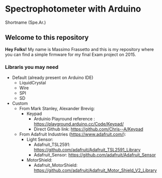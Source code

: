 # Spectrophotometer with Arduino
Shortname (Spe.Ar.)

## Welcome to this repository

**Hey Folks!** My name is Massimo Frassetto and this is my repository where you can find a simple firmware for my final Exam project on 2015. 


### Libraris you may need

* Default (already present on Arduino IDE)
	* LiquidCrystal
	* Wire
	* SPI
	* SD
* Custom 
	* From Mark Stanley, Alexander Brevig:
		* Keypad
			* Arduinio Playround reference : 	https://playground.arduino.cc/Code/Keypad/
			* Direct Github link: 				https://github.com/Chris--A/Keypad
	* From Adafruit Industries (https://www.adafruit.com/):
		* Light Sensor:
			* Adafruit_TSL2591: 				https://github.com/adafruit/Adafruit_TSL2591_Library
			* Adafruit_Sensor:					https://github.com/adafruit/Adafruit_Sensor
		* MotorShield:
			* Adafruit_MotorShield: 			https://github.com/adafruit/Adafruit_Motor_Shield_V2_Library
